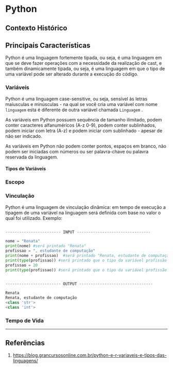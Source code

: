# Python

## Contexto Histórico

## Principais Características

Python é uma linguagem fortemente tipada, ou seja, é uma linguagem em que se deve fazer operações com a necessidade da realização de cast, e também dinamicamente tipada, ou seja, é uma linguagem em que o tipo de uma variável pode ser alterado durante a execução do código.


### Variáveis

Python é uma linguagem case-sensitive, ou seja, sensível às letras maíusculas e minúsculas - na qual se você cria uma variável com nome `linguagem`  esta é diferente de outra variável chamada `Linguagem` .

As variáveis em Python possuem sequência de tamanho ilimitado, podem conter caracteres alfanuméricos (A-z 0-9), podem conter sublinhados, podem iniciar com letra (A-z) e podem iniciar com sublinhado - apesar de não ser indicado.

As variáveis em Python não podem conter pontos, espaços em branco, não podem ser iniciadas com números ou ser palavra-chave ou palavra reservada da linguagem.

#### Tipos de Variáveis
### Escopo
### Vinculação

Python é uma linguagem de vinculação dinâmica: em tempo de execução a tipagem de uma variável na linguagem será definida com base no valor o qual foi utilizado. 
Exemplo:

```py

------------------------ INPUT --------------------------------

nome = "Renata"
print(nome) #será printado "Renata"
profissao = ", estudante de computação"
print(nome + profissao)  #será printado "Renata, estudante de computação"
print(type(profissao)) #será printado que o tipo da variável profissão é str (string)
profissao = 20
print(type(profissao)) #será printado que o tipo da variável profissão é int (inteiro)

```

```py

------------------------ OUTPUT --------------------------------

Renata
Renata, estudante de computação
<class 'str'>
<class 'int'>

```

### Tempo de Vida

---

## Referências 

1. https://blog.grancursosonline.com.br/python-e-r-variaveis-e-tipos-das-linguagens/

